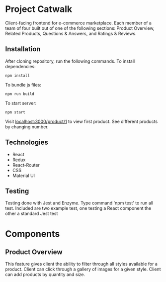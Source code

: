 # Project Catwalk 

Client-facing frontend for e-commerce marketplace. Each member of a team of four built out of one of the following sections: Product Overview, Related Products, Questions & Answers, and Ratings & Reviews. 

## Installation

After cloning repository, run the following commands.
To install dependencies:
```
npm install
```
To bundle js files:
```
npm run build
```
To start server:
```
npm start
```

Visit [localhost:3000/product/1](http:localhost:3000/product/1) to view first product. See different products by changing number.

## Technologies
- React
- Redux
- React-Router
- CSS
- Material UI

## Testing

Testing done with Jest and Enzyme. Type command 'npm test' to run all test. Included are two example test, one testing a React component the other a standard Jest test

# Components

## Product Overview
This feature gives client the ability to filter through all styles available for a product. Client can click through a gallery of images for a given style. Client can add 
products by quantity and size.

